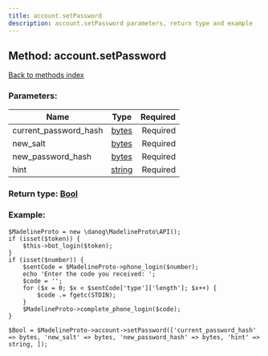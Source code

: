 ```yaml
---
title: account.setPassword
description: account.setPassword parameters, return type and example
---
```

## Method: account.setPassword  
[Back to methods index](index.md)


### Parameters:

| Name     |    Type       | Required |
|----------|:-------------:|---------:|
|current\_password\_hash|[bytes](../types/bytes.md) | Required|
|new\_salt|[bytes](../types/bytes.md) | Required|
|new\_password\_hash|[bytes](../types/bytes.md) | Required|
|hint|[string](../types/string.md) | Required|


### Return type: [Bool](../types/Bool.md)

### Example:


```
$MadelineProto = new \danog\MadelineProto\API();
if (isset($token)) {
    $this->bot_login($token);
}
if (isset($number)) {
    $sentCode = $MadelineProto->phone_login($number);
    echo 'Enter the code you received: ';
    $code = '';
    for ($x = 0; $x < $sentCode['type']['length']; $x++) {
        $code .= fgetc(STDIN);
    }
    $MadelineProto->complete_phone_login($code);
}

$Bool = $MadelineProto->account->setPassword(['current_password_hash' => bytes, 'new_salt' => bytes, 'new_password_hash' => bytes, 'hint' => string, ]);
```
